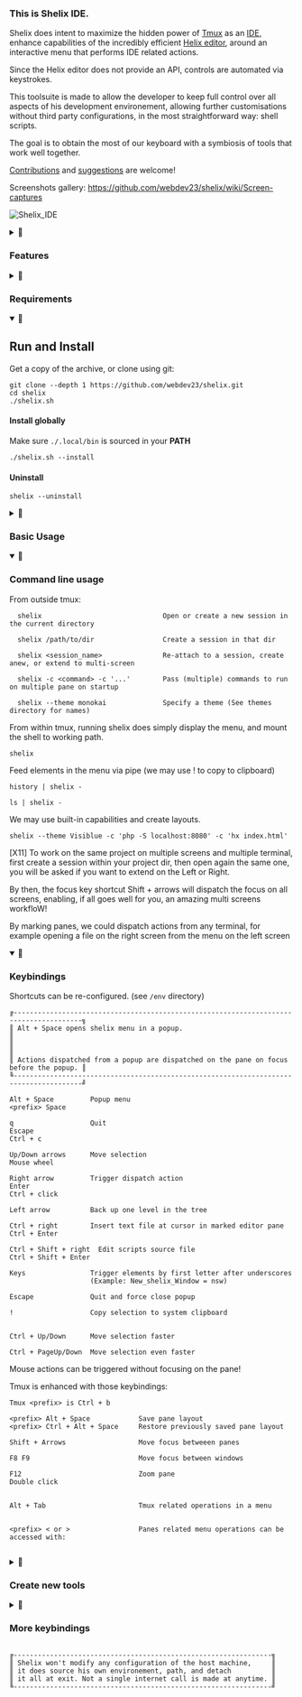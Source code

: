 
### This is Shelix IDE.
</summary>

Shelix does intent to maximize the hidden power of [Tmux](https://github.com/tmux/tmux) as an [IDE](https://en.wikipedia.org/wiki/Integrated_development_environment), enhance capabilities of the incredibly efficient [Helix editor](https://github.com/helix-editor/helix), around an interactive menu that performs IDE related actions.
 
Since the Helix editor does not provide an API, controls are automated via keystrokes.

This toolsuite is made to allow the developer to keep full control over all aspects of his development environement, allowing further customisations without third party configurations, in the most straightforward way: shell scripts.

The goal is to obtain the most of our keyboard with a symbiosis of tools that work well together. 

[Contributions](https://github.com/webdev23/shelix/blob/main/CONTRIBUTING.md) and [suggestions](https://github.com/webdev23/shelix/discussions) are welcome! 

Screenshots gallery: https://github.com/webdev23/shelix/wiki/Screen-captures

![Shelix_IDE](https://github.com/webdev23/shelix/assets/2503337/37f558bf-b2a1-4557-ad68-bd56d429cf7c)

<details>
<summary>👀

### Features
</summary>

- File watcher and auto reload in all running Helix instances
- Live menu tools, scripts, insert snippets, follow symlinks
- Binding to your favorite file explorer
- Explore files within the menu
- Quick access to recently edited files
- Save all buffers in multiple Helix in one action
- Run again the last command on a marked pane at file saving
- Search in multiple buffers, multiples hx instances
- Multiple IDE alike layouts
- Automatic sessions management
- Smart focus between multiple terminal window and sessions 
- Multi-cursor on multiple Helix instance (edit/open multiples files all at once)
- Git integration
- Snippets collection, quick insert at cursor
- Theming, per session, window, or globally. 
- Icons, Unicode for compatibility
- Search and replace tools
- Icons and installers scripts
- Multiple screens support under [X11]
- ZERO config (hopefully!)
- @TODO Pack into one single executable file archive
- @TODO Layout saving by project directory
- @TODO spawn in a browser over xterm.js (..why?)
- @WONT_IMPLEMENT One click debugger (That is too pecific to a language) 
- @TODO Profiling tools

</details>


<details>
<summary>👀

### Requirements
</summary>

The system require tmux (tested 3.2, 3.3, 3.4, 3.4 next), PHP8+, and the Helix editor.

`sudo apt install tmux php helix`

Some user-level tools do use ripgrep, fzf, inotify, wmctrl, git, cowsay, unimatrix

`sudo apt install ripgrep fzf wmctrl git`

Files explorer (any of): lf, ranger, fzf (Adapting another one should be straightforward)

`sudo apt install lf`

</details>

<details open>
<summary>👀

## Run and Install
</summary>

Get a copy of the archive, or clone using git:
```
git clone --depth 1 https://github.com/webdev23/shelix.git 
cd shelix
./shelix.sh
```

#### Install globally
Make sure `./.local/bin` is sourced in your **PATH**

`./shelix.sh --install`

#### Uninstall

`shelix --uninstall`

</details>

<details>
<summary>👀

### Basic Usage
</summary>

When an element has underscore, we can catch by acronyms, for example:

`nsw`                New_Shelix_Window

And if no conflicts in the list, elements can also be called naturally:

`lay`                Layouts

This makes shortcuts available from any panes, using the popup:

`Alt + Space ne`     open a New Editor


Elements have different behavior between their type.

```
¤--------------¤-------------¤-----------¤-------------¤
|  Executable  |  Directory  |  Symlink  |  Text file  |
¤-------¤------¤-------------¤-----------¤-------------¤
```

To run the associated action, `right arrow` or `Enter`.

To open a script for editing, press `Ctrl + Shift + right arrow`

To insert a file content into a pane that has a running Helix instance, use `Ctrl + right arrow`.

Using links to direcctories, Shelix can be used as file explorer.

</details>

<details open>
<summary>👀

### Command line usage
</summary>
 From outside tmux:

```
  shelix                              Open or create a new session in the current directory

  shelix /path/to/dir                 Create a session in that dir
  
  shelix <session_name>               Re-attach to a session, create anew, or extend to multi-screen

  shelix -c <command> -c '...'        Pass (multiple) commands to run on multiple pane on startup

  shelix --theme monokai              Specify a theme (See themes directory for names)

```

  From within tmux, running shelix does simply display the menu, and mount the shell to working path.

  ```shelix```

 Feed elements in the menu via pipe (we may use ! to copy to clipboard)

  `history | shelix -`

  `ls | shelix -`

 We may use built-in capabilities and create layouts.

 `shelix --theme Visiblue -c 'php -S localhost:8080' -c 'hx index.html'`

 [X11]
  To work on the same project on multiple screens and multiple terminal, first create a session within your project dir, then open again the same one, you will be asked if you want to extend on the Left or Right. 
  
  By then, the focus key shortcut Shift + arrows will dispatch the focus on all screens, enabling, if all goes well for you, an amazing multi screens workfloW!

  By marking panes, we could dispatch actions from any terminal, for example opening a file on the right screen from the menu on the left screen



</details>

<details open>
<summary>👀

### Keybindings
</summary>

Shortcuts can be re-configured. (see `/env` directory)

```
╔---------------------------------------------------------------------------------------╗
║ Alt + Space opens shelix menu in a popup.                                             ║
║                                                                                       ║
║ Actions dispatched from a popup are dispatched on the pane on focus before the popup. ║
╚---------------------------------------------------------------------------------------╝

Alt + Space         Popup menu                                         
<prefix> Space                                                         
                                                                       
q                   Quit                                          
Escape                                                                 
Ctrl + c                                                               
                                                                       
Up/Down arrows      Move selection                                     
Mouse wheel                                                            
                                                                       
Right arrow         Trigger dispatch action                            
Enter                                                                  
Ctrl + click                                                           
                                                                       
Left arrow          Back up one level in the tree                      
                                                                       
Ctrl + right        Insert text file at cursor in marked editor pane   
Ctrl + Enter                                                           

Ctrl + Shift + right  Edit scripts source file 
Ctrl + Shift + Enter
                                                                       
Keys                Trigger elements by first letter after underscores 
                    (Example: New_shelix_Window = nsw)                 
                                                                       
Escape              Quit and force close popup                                  
                                                                       
!                   Copy selection to system clipboard                 


Ctrl + Up/Down      Move selection faster

Ctrl + PageUp/Down  Move selection even faster

```
                                                                       
Mouse actions can be triggered without focusing on the pane!           


Tmux is enhanced with those keybindings:

```
Tmux <prefix> is Ctrl + b

<prefix> Alt + Space            Save pane layout
<prefix> Ctrl + Alt + Space     Restore previously saved pane layout

Shift + Arrows                  Move focus betweeen panes

F8 F9                           Move focus between windows

F12                             Zoom pane
Double click


Alt + Tab                       Tmux related operations in a menu


<prefix> < or >                 Panes related menu operations can be accessed with:


```

</details>

<details>
<summary>👀

### Create new tools
</summary>

To create a new tool, we have to populate the "scripts" directory.

We could build a tool using any language, using the hashbang mechanism.
A script may return a simple JSON array, to create a menu list, and the selection is ran again as $1.
This mechansim may allow to build complex utilities on a single file. 

By passing a rocket a 🚀 in the last element in the array, we may dispatch the selection immediatly.

The content of the "scripts" directory could be fully erased, so we may start fresh anew to build our own dedicated toolbox. 
See "libs" dir for a list of built-in tools that makes the core. Those tools are sourced in the environnement and are available by their namme from any shell within shelix.

Further customisations could be obtained with external utilities like powerline or nerd fonts.

Optimisation of ressources, could be improved by removing elements of the status line or the status line itself. 

#### Logs:

`tail -f $SHELIXPATH/shelix.logs `                                              

</details>

<details>
<summary>👀

### More keybindings
</summary>

All other tmux keybindings are left untouched, between them some that are useful for our purpose:
```
<prefix> {                  Swap pane to left
<prefix> }                  Swap pane to Right

<prefix> !                  Move the pane in a new window

<prefix> Ctrl arrows        Resize pan
                            Press Ctrl + b, release b while holding Ctrl, use the arrows

<prefix> [                  Enter copy mode
v                           Enter select mode:
y                           Copy to system clipboard:
<prefix> ]                  Paste (Ctrl + Shift + v)  

<prefix> &                  Kill current window:

<prefix> d                  Detach from session (back to shell, exit tmux)

<prefix> w                  List sessions (we could kill sessionsq from there with `x` to close, `y` to confirm)

```
</details>

```
╔----------------------------------------------------------------╗
║ Shelix won't modify any configuration of the host machine,     ║
║ it does source his own environement, path, and detach          ║
║ it all at exit. Not a single internet call is made at anytime. ║
╚----------------------------------------------------------------╝
```
